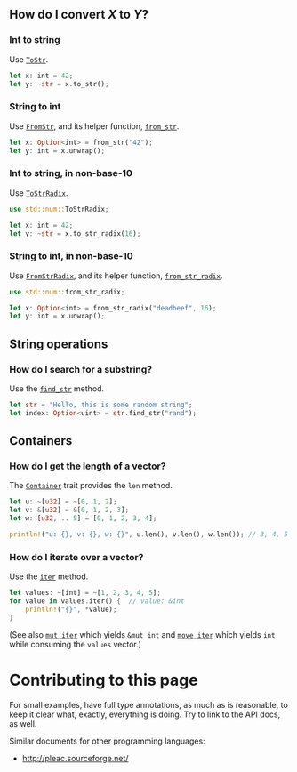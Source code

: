## How do I convert *X* to *Y*?

### Int to string

Use [`ToStr`](http://static.rust-lang.org/doc/master/std/to_str/trait.ToStr.html).

```rust
let x: int = 42;
let y: ~str = x.to_str();
```

### String to int

Use [`FromStr`](http://static.rust-lang.org/doc/master/std/from_str/trait.FromStr.html), and its helper function, [`from_str`](http://static.rust-lang.org/doc/master/std/from_str/fn.from_str.html).

```rust
let x: Option<int> = from_str("42");
let y: int = x.unwrap();
```

### Int to string, in non-base-10

Use [`ToStrRadix`](http://static.rust-lang.org/doc/master/std/num/trait.ToStrRadix.html).

```rust
use std::num::ToStrRadix;

let x: int = 42;
let y: ~str = x.to_str_radix(16);
```

### String to int, in non-base-10

Use [`FromStrRadix`](http://static.rust-lang.org/doc/master/std/num/trait.FromStrRadix.html), and its helper function, [`from_str_radix`](http://static.rust-lang.org/doc/master/std/num/fn.from_str_radix.html).

```rust
use std::num::from_str_radix;

let x: Option<int> = from_str_radix("deadbeef", 16);
let y: int = x.unwrap();
```

## String operations

### How do I search for a substring?

Use the [`find_str`](http://static.rust-lang.org/doc/master/std/str/trait.StrSlice.html#tymethod.find_str) method.

```rust
let str = "Hello, this is some random string";
let index: Option<uint> = str.find_str("rand");
```

## Containers

### How do I get the length of a vector?

The [`Container`](http://static.rust-lang.org/doc/master/std/container/trait.Container.html) trait provides the `len` method.

```rust
let u: ~[u32] = ~[0, 1, 2];
let v: &[u32] = &[0, 1, 2, 3];
let w: [u32, .. 5] = [0, 1, 2, 3, 4];

println!("u: {}, v: {}, w: {}", u.len(), v.len(), w.len()); // 3, 4, 5
```

### How do I iterate over a vector?

Use the [`iter`](http://static.rust-lang.org/doc/master/std/vec/trait.ImmutableVector.html#tymethod.iter) method.

```rust
let values: ~[int] = ~[1, 2, 3, 4, 5];
for value in values.iter() {  // value: &int
    println!("{}", *value);
}
```

(See also [`mut_iter`](http://static.rust-lang.org/doc/master/std/vec/trait.MutableVector.html#tymethod.mut_iter) which yields `&mut int` and [`move_iter`](http://static.rust-lang.org/doc/master/std/vec/trait.OwnedVector.html#tymethod.move_iter) which yields `int` while consuming the `values` vector.)

# Contributing to this page

For small examples, have full type annotations, as much as is reasonable, to keep it clear what, exactly, everything is doing. Try to link to the API docs, as well.

Similar documents for other programming languages:
  * http://pleac.sourceforge.net/